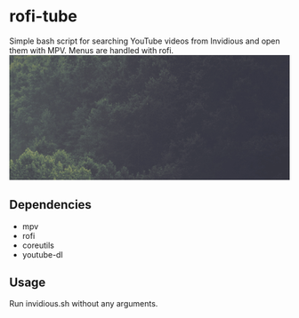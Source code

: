 # rofi-tube
Simple bash script for searching YouTube videos from Invidious and open them with MPV. Menus are handled with rofi.
![](./preview.gif)

## Dependencies
- mpv
- rofi
- coreutils
- youtube-dl

## Usage
Run invidious.sh without any arguments.
